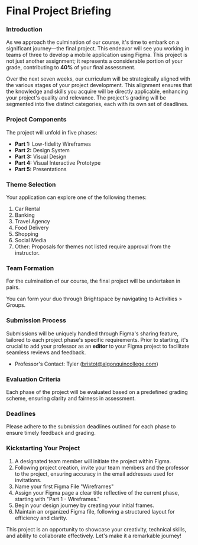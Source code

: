 # Final Project Briefing

### Introduction

As we approach the culmination of our course, it's time to embark on a significant journey—the final project. This endeavor will see you working in teams of three to develop a mobile application using Figma. This project is not just another assignment; it represents a considerable portion of your grade, contributing to **40%** of your final assessment.

Over the next seven weeks, our curriculum will be strategically aligned with the various stages of your project development. This alignment ensures that the knowledge and skills you acquire will be directly applicable, enhancing your project's quality and relevance. The project's grading will be segmented into five distinct categories, each with its own set of deadlines.

### Project Components

The project will unfold in five phases:

- **Part 1:** Low-fidelity Wireframes
- **Part 2:** Design System
- **Part 3:** Visual Design
- **Part 4:** Visual Interactive Prototype
- **Part 5:** Presentations

### Theme Selection

Your application can explore one of the following themes:

1. Car Rental
2. Banking
3. Travel Agency
4. Food Delivery
5. Shopping
6. Social Media
7. Other: Proposals for themes not listed require approval from the instructor.

### Team Formation

For the culmination of our course, the final project will be undertaken in pairs.

You can form your duo through Brightspace by navigating to Activities > Groups.

### Submission Process

Submissions will be uniquely handled through Figma's sharing feature, tailored to each project phase's specific requirements. Prior to starting, it's crucial to add your professor as an **editor** to your Figma project to facilitate seamless reviews and feedback.

- Professor's Contact: Tyler (bristot@algonquincollege.com)

### Evaluation Criteria

Each phase of the project will be evaluated based on a predefined grading scheme, ensuring clarity and fairness in assessment.

### Deadlines

Please adhere to the submission deadlines outlined for each phase to ensure timely feedback and grading.

### Kickstarting Your Project

1. A designated team member will initiate the project within Figma.
2. Following project creation, invite your team members and the professor to the project, ensuring accuracy in the email addresses used for invitations.
3. Name your first Figma File "Wireframes"
4. Assign your Figma page a clear title reflective of the current phase, starting with "Part 1 - Wireframes."
5. Begin your design journey by creating your initial frames.
6. Maintain an organized Figma file, following a structured layout for efficiency and clarity.

This project is an opportunity to showcase your creativity, technical skills, and ability to collaborate effectively. Let's make it a remarkable journey!
